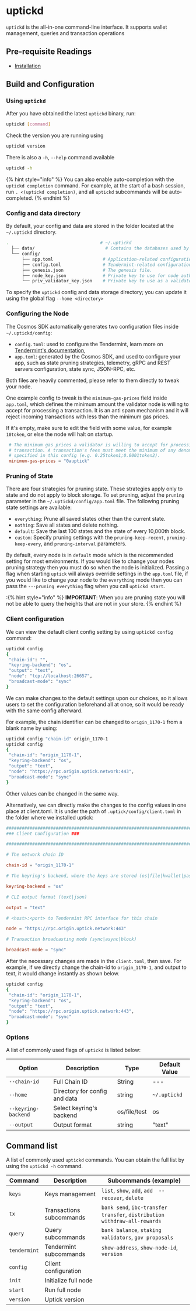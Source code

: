 <!--
order: 2
-->

# uptickd

`uptickd` is the all-in-one command-line interface. It supports wallet management, queries and transaction operations 

## Pre-requisite Readings

- [Installation](./installation.md) 

## Build and Configuration

### Using `uptickd`

After you have obtained the latest `uptickd` binary, run:

```bash
uptickd [command]
```

Check the version you are running using

```bash
uptickd version
```

There is also a `-h`, `--help` command available

```bash
uptickd -h
```

{% hint style="info" %}
You can also enable auto-completion with the `uptickd completion` command. For example, at the start of a bash session, run `. <(uptickd completion)`, and all `uptickd` subcommands will be auto-completed.
{% endhint %}

### Config and data directory

By default, your config and data are stored in the folder located at the `~/.uptickd` directory.

```bash
.                                   # ~/.uptickd
  ├── data/                           # Contains the databases used by the node.
  └── config/
      ├── app.toml                   # Application-related configuration file.
      ├── config.toml                # Tendermint-related configuration file.
      ├── genesis.json               # The genesis file.
      ├── node_key.json              # Private key to use for node authentication in the p2p protocol.
      └── priv_validator_key.json    # Private key to use as a validator in the consensus protocol.
```

To specify the `uptickd` config and data storage directory; you can update it using the global flag `--home <directory>`

### Configuring the Node

The Cosmos SDK automatically generates two configuration files inside `~/.uptickd/config`:

- `config.toml`: used to configure the Tendermint, learn more on [Tendermint's documentation](https://docs.tendermint.com/master/nodes/configuration.html),
- `app.toml`: generated by the Cosmos SDK, and used to configure your app, such as state pruning strategies, telemetry, gRPC and REST servers configuration, state sync, JSON-RPC, etc.

Both files are heavily commented, please refer to them directly to tweak your node.

One example config to tweak is the `minimum-gas-prices` field inside `app.toml`, which defines the minimum amount the validator node is willing to accept for processing a transaction. It is an anti spam mechanism and it will reject incoming transactions with less than the minimum gas prices.

If it's empty, make sure to edit the field with some value, for example `10token`, or else the node will halt on startup.

```toml
 # The minimum gas prices a validator is willing to accept for processing a
 # transaction. A transaction's fees must meet the minimum of any denomination
 # specified in this config (e.g. 0.25token1;0.0001token2).
 minimum-gas-prices = "0auptick"
```

### Pruning of State

There are four strategies for pruning state. These strategies apply only to state and do not apply to block storage.
To set pruning, adjust the `pruning` parameter in the `~/.uptickd/config/app.toml` file.
The following pruning state settings are available:

- `everything`: Prune all saved states other than the current state.
- `nothing`: Save all states and delete nothing.
- `default`: Save the last 100 states and the state of every 10,000th block.
- `custom`: Specify pruning settings with the `pruning-keep-recent`, `pruning-keep-every`, and `pruning-interval` parameters.

By default, every node is in `default` mode which is the recommended setting for most environments.
If you would like to change your nodes pruning strategy then you must do so when the node is initialized. Passing a flag when starting `uptick` will always override settings in the `app.toml` file, if you would like to change your node to the `everything` mode then you can pass the `---pruning everything` flag when you call `uptickd start`.

:{% hint style="info" %}
**IMPORTANT**:
When you are pruning state you will not be able to query the heights that are not in your store.
{% endhint %}

### Client configuration

We can view the default client config setting by using `uptickd config` command:

```bash
uptickd config
{
 "chain-id": "",
 "keyring-backend": "os",
 "output": "text",
 "node": "tcp://localhost:26657",
 "broadcast-mode": "sync"
}
```

We can make changes to the default settings upon our choices, so it allows users to set the configuration beforehand all at once, so it would be ready with the same config afterward.

For example, the chain identifier can be changed to `origin_1170-1` from a blank name by using:

```bash
uptickd config "chain-id" origin_1170-1
uptickd config
{
 "chain-id": "origin_1170-1",
 "keyring-backend": "os",
 "output": "text",
 "node": "https://rpc.origin.uptick.network:443",
 "broadcast-mode": "sync"
}
```

Other values can be changed in the same way.

Alternatively, we can directly make the changes to the config values in one place at client.toml. It is under the path of `.uptick/config/client.toml` in the folder where we installed uptick:

```toml
############################################################################
### Client Configuration ###

############################################################################

# The network chain ID

chain-id = "origin_1170-1"

# The keyring's backend, where the keys are stored (os|file|kwallet|pass|test|memory)

keyring-backend = "os"

# CLI output format (text|json)

output = "text"

# <host>:<port> to Tendermint RPC interface for this chain

node = "https://rpc.origin.uptick.network:443"

# Transaction broadcasting mode (sync|async|block)

broadcast-mode = "sync"
```

After the necessary changes are made in the `client.toml`, then save. For example, if we directly change the chain-id to `origin_1170-1`, and output to text, it would change instantly as shown below.

```bash
uptickd config
{
 "chain-id": "origin_1170-1",
 "keyring-backend": "os",
 "output": "text",
 "node": "https://rpc.origin.uptick.network:443",
 "broadcast-mode": "sync"
}
```

### Options

A list of commonly used flags of `uptickd` is listed below:

| Option              | Description                   | Type         | Default Value   |
|---------------------|-------------------------------|--------------|-----------------|
| `--chain-id`        | Full Chain ID                 | String       | ---             |
| `--home`            | Directory for config and data | string       | `~/.uptickd`     |
| `--keyring-backend` | Select keyring's backend      | os/file/test | os              |
| `--output`          | Output format                 | string       | "text"          |

## Command list

A list of commonly used `uptickd` commands. You can obtain the full list by using the `uptickd -h` command.

| Command      | Description              | Subcommands (example)                                                     |
|--------------|--------------------------|---------------------------------------------------------------------------|
| `keys`       | Keys management          | `list`, `show`, `add`, `add  --recover`, `delete`                         |
| `tx`         | Transactions subcommands | `bank send`, `ibc-transfer transfer`, `distribution withdraw-all-rewards` |
| `query`      | Query subcommands        | `bank balance`, `staking validators`, `gov proposals`                     |
| `tendermint` | Tendermint subcommands   | `show-address`, `show-node-id`, `version`                                 |
| `config`     | Client configuration     |                                                                           |
| `init`       | Initialize full node     |                                                                           |
| `start`      | Run full node            |                                                                           |
| `version`    | Uptick version            |                                                                           |

